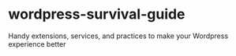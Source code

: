 # wordpress-survival-guide
Handy extensions, services, and practices to make your Wordpress experience better
